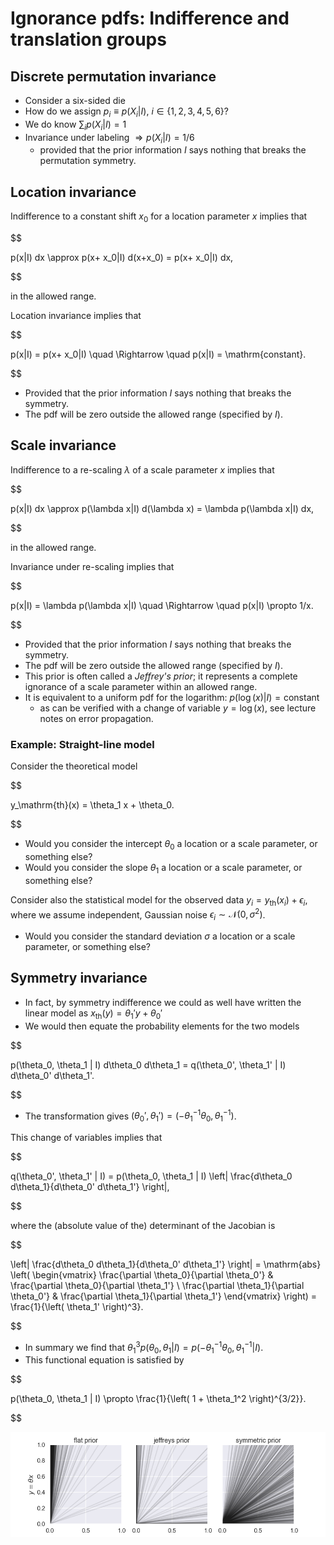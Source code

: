 <!-- !split -->
# Ignorance pdfs: Indifference and translation groups

<!-- !split -->
## Discrete permutation invariance
* Consider a six-sided die
* How do we assign $p_i \equiv p(X_i|I)$, $i \in \{1, 2, 3, 4, 5, 6\}$?
* We do know $\sum_i p(X_i|I) = 1$
* Invariance under labeling $\Rightarrow p(X_i|I)=1/6$
  * provided that the prior information $I$ says nothing that breaks the permutation symmetry.


<!-- !split -->
## Location invariance
Indifference to a constant shift $x_0$ for a location parameter $x$ implies that

$$

p(x|I) dx \approx p(x+ x_0|I) d(x+x_0) =  p(x+ x_0|I) dx,

$$

in the allowed range.

Location invariance implies that

$$

p(x|I) =  p(x+ x_0|I) \quad \Rightarrow \quad p(x|I) = \mathrm{constant}.

$$

* Provided that the prior information $I$ says nothing that breaks the symmetry.
* The pdf will be zero outside the allowed range (specified by $I$).

<!-- !split -->
## Scale invariance

Indifference to a re-scaling $\lambda$ of a scale parameter $x$ implies that

$$

p(x|I) dx \approx p(\lambda x|I) d(\lambda x) =  \lambda p(\lambda x|I) dx,

$$

in the allowed range.

<!-- !split -->
Invariance under re-scaling implies that

$$

p(x|I) = \lambda p(\lambda x|I) \quad \Rightarrow \quad p(x|I) \propto 1/x.

$$

* Provided that the prior information $I$ says nothing that breaks the symmetry.
* The pdf will be zero outside the allowed range (specified by $I$).
* This prior is often called a *Jeffrey's prior*; it represents a complete ignorance of a scale parameter within an allowed range.
* It is equivalent to a uniform pdf for the logarithm: $p(\log(x)|I) = \mathrm{constant}$
  * as can be verified with a change of variable $y=\log(x)$, see lecture notes on error propagation.


<!-- !split -->
### Example: Straight-line model

Consider the theoretical model 

$$

y_\mathrm{th}(x) = \theta_1  x  + \theta_0.

$$

* Would you consider the intercept $\theta_0$ a location or a scale parameter, or something else?
* Would you consider the slope $\theta_1$ a location or a scale parameter, or something else?

Consider also the statistical model for the observed data $y_i = y_\mathrm{th}(x_i) + \epsilon_i$, where we assume independent, Gaussian noise $\epsilon_i \sim \mathcal{N}(0, \sigma^2)$.
* Would you consider the standard deviation $\sigma$ a location or a scale parameter, or something else?

<!-- !split -->
## Symmetry invariance

* In fact, by symmetry indifference we could as well have written the linear model as $x_\mathrm{th}(y) = \theta_1'  y  + \theta_0'$
* We would then equate the probability elements for the two models 

$$

p(\theta_0, \theta_1 | I) d\theta_0 d\theta_1 = q(\theta_0', \theta_1' | I) d\theta_0' d\theta_1'.

$$

* The transformation gives $(\theta_0', \theta_1') = (-\theta_1^{-1}\theta_0, \theta_1^{-1})$.

<!-- !split -->
This change of variables implies that

$$

q(\theta_0', \theta_1' | I) = p(\theta_0, \theta_1 | I) \left| \frac{d\theta_0 d\theta_1}{d\theta_0' d\theta_1'} \right|,

$$

where the (absolute value of the) determinant of the Jacobian is

$$

\left| \frac{d\theta_0 d\theta_1}{d\theta_0' d\theta_1'} \right| 
= \mathrm{abs} \left( 
\begin{vmatrix}
\frac{\partial \theta_0}{\partial \theta_0'} & \frac{\partial \theta_0}{\partial \theta_1'} \\
\frac{\partial \theta_1}{\partial \theta_0'} & \frac{\partial \theta_1}{\partial \theta_1'} 
\end{vmatrix}
\right)
= \frac{1}{\left( \theta_1' \right)^3}.

$$

<!-- !split -->
* In summary we find that $\theta_1^3 p(\theta_0, \theta_1 | I) = p(-\theta_1^{-1}\theta_0, \theta_1^{-1}|I).$
* This functional equation is satisfied by

$$

p(\theta_0, \theta_1 | I) \propto \frac{1}{\left( 1 + \theta_1^2 \right)^{3/2}}.

$$

<!-- !split -->
<!-- <img src="fig/MaxEnt/slope_priors.png" width=800><p><em>100 samples of straight lines with fixed intercept equal to 0 and slopes sampled from three different pdfs. Note in particular the  prior preference for large slopes that results from using a uniform pdf.</em></p> -->
![<p><em>100 samples of straight lines with fixed intercept equal to 0 and slopes sampled from three different pdfs. Note in particular the  prior preference for large slopes that results from using a uniform pdf.</em></p>](./figs/slope_priors.png)


